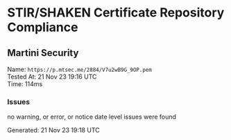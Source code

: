 # STIR/SHAKEN Certificate Repository Compliance

## Martini Security

Name: `https://p.mtsec.me/2884/V7u2wB9G_9OP.pem`\
Tested At: 21 Nov 23 19:16 UTC\
Time: 114ms

### Issues

no warning, or error, or notice date level issues were found

Generated: 21 Nov 23 19:18 UTC